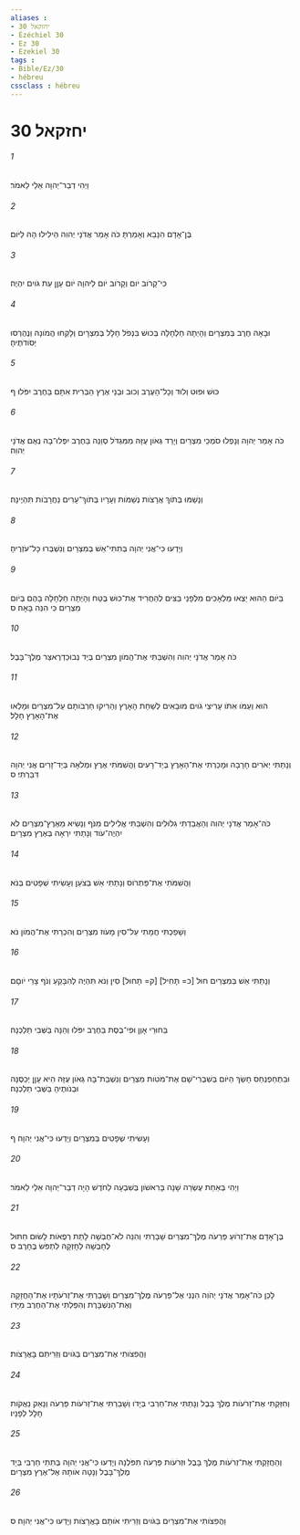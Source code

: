 ```yaml
---
aliases : 
- יחזקאל 30
- Ézéchiel 30
- Ez 30
- Ezekiel 30
tags : 
- Bible/Ez/30
- hébreu
cssclass : hébreu
---
```


# יחזקאל 30

###### 1
וַיְהִי דְבַר־יְהוָה אֵלַי לֵאמֹר׃
###### 2
בֶּן־אָדָם הִנָּבֵא וְאָמַרְתָּ כֹּה אָמַר אֲדֹנָי יְהוִה הֵילִילוּ הָהּ לַיֹּום׃
###### 3
כִּי־קָרֹוב יֹום וְקָרֹוב יֹום לַיהוָה יֹום עָןָן עֵת גֹּויִם יִהְיֶה׃
###### 4
וּבָאָה חֶרֶב בְּמִצְרַיִם וְהָיְתָה חַלְחָלָה בְּכוּשׁ בִּנְפֹל חָלָל בְּמִצְרָיִם וְלָקְחוּ הֲמֹונָהּ וְנֶהֶרְסוּ יְסֹודֹתֶיהָ׃
###### 5
כּוּשׁ וּפוּט וְלוּד וְכָל־הָעֶרֶב וְכוּב וּבְנֵי אֶרֶץ הַבְּרִית אִתָּם בַּחֶרֶב יִפֹּלוּ׃ ף
###### 6
כֹּה אָמַר יְהוָה וְנָפְלוּ סֹמְכֵי מִצְרַיִם וְיָרַד גְּאֹון עֻזָּהּ מִמִּגְדֹּל סְוֵנֵה בַּחֶרֶב יִפְּלוּ־בָהּ נְאֻם אֲדֹנָי יְהוִה׃
###### 7
וְנָשַׁמּוּ בְּתֹוךְ אֲרָצֹות נְשַׁמֹּות וְעָרָיו בְּתֹוךְ־עָרִים נַחֲרָבֹות תִּהְיֶינָה׃
###### 8
וְיָדְעוּ כִּי־אֲנִי יְהוָה בְּתִתִּי־אֵשׁ בְּמִצְרַיִם וְנִשְׁבְּרוּ כָּל־עֹזְרֶיהָ׃
###### 9
בַּיֹּום הַהוּא יֵצְאוּ מַלְאָכִים מִלְּפָנַי בַּצִּים לְהַחֲרִיד אֶת־כּוּשׁ בֶּטַח וְהָיְתָה חַלְחָלָה בָהֶם בְּיֹום מִצְרַיִם כִּי הִנֵּה בָּאָה׃ ס
###### 10
כֹּה אָמַר אֲדֹנָי יְהוִה וְהִשְׁבַּתִּי אֶת־הֲמֹון מִצְרַיִם בְּיַד נְבוּכַדְרֶאצַּר מֶלֶךְ־בָּבֶל׃
###### 11
הוּא וְעַמֹּו אִתֹּו עָרִיצֵי גֹויִם מוּבָאִים לְשַׁחֵת הָאָרֶץ וְהֵרִיקוּ חַרְבֹותָם עַל־מִצְרַיִם וּמָלְאוּ אֶת־הָאָרֶץ חָלָל׃
###### 12
וְנָתַתִּי יְאֹרִים חָרָבָה וּמָכַרְתִּי אֶת־הָאָרֶץ בְּיַד־רָעִים וַהֲשִׁמֹּתִי אֶרֶץ וּמְלֹאָהּ בְּיַד־זָרִים אֲנִי יְהוָה דִּבַּרְתִּי׃ ס
###### 13
כֹּה־אָמַר אֲדֹנָי יְהוִה וְהַאֲבַדְתִּי גִלּוּלִים וְהִשְׁבַּתִּי אֱלִילִים מִנֹּף וְנָשִׂיא מֵאֶרֶץ־מִצְרַיִם לֹא יִהְיֶה־עֹוד וְנָתַתִּי יִרְאָה בְּאֶרֶץ מִצְרָיִם׃
###### 14
וַהֲשִׁמֹּתִי אֶת־פַּתְרֹוס וְנָתַתִּי אֵשׁ בְּצֹעַן וְעָשִׂיתִי שְׁפָטִים בְּנֹא׃
###### 15
וְשָׁפַכְתִּי חֲמָתִי עַל־סִין מָעֹוז מִצְרָיִם וְהִכְרַתִּי אֶת־הֲמֹון נֹא׃
###### 16
וְנָתַתִּי אֵשׁ בְּמִצְרַיִם חוּל [כ= תָּחִיל] [ק= תָּחוּל] סִין וְנֹא תִּהְיֶה לְהִבָּקֵעַ וְנֹף צָרֵי יֹוםָם׃
###### 17
בַּחוּרֵי אָוֶן וּפִי־בֶסֶת בַּחֶרֶב יִפֹּלוּ וְהֵנָּה בַּשְּׁבִי תֵלַכְנָה׃
###### 18
וּבִתְחַפְנְחֵס חָשַׂךְ הַיֹּום בְּשִׁבְרִי־שָׁם אֶת־מֹטֹות מִצְרַיִם וְנִשְׁבַּת־בָּהּ גְּאֹון עֻזָּהּ הִיא עָןָן יְכַסֶּנָּה וּבְנֹותֶיהָ בַּשְּׁבִי תֵלַכְנָה׃
###### 19
וְעָשִׂיתִי שְׁפָטִים בְּמִצְרָיִם וְיָדְעוּ כִּי־אֲנִי יְהוָה׃ ף
###### 20
וַיְהִי בְּאַחַת עֶשְׂרֵה שָׁנָה בָּרִאשֹׁון בְּשִׁבְעָה לַחֹדֶשׁ הָיָה דְבַר־יְהוָה אֵלַי לֵאמֹר׃
###### 21
בֶּן־אָדָם אֶת־זְרֹועַ פַּרְעֹה מֶלֶךְ־מִצְרַיִם שָׁבָרְתִּי וְהִנֵּה לֹא־חֻבְּשָׁה לָתֵת רְפֻאֹות לָשׂוּם חִתּוּל לְחָבְשָׁהּ לְחָזְקָהּ לִתְפֹּשׂ בֶּחָרֶב׃ ס
###### 22
לָכֵן כֹּה־אָמַר אֲדֹנָי יְהֹוִה הִנְנִי אֶל־פַּרְעֹה מֶלֶךְ־מִצְרַיִם וְשָׁבַרְתִּי אֶת־זְרֹעֹתָיו אֶת־הַחֲזָקָה וְאֶת־הַנִּשְׁבָּרֶת וְהִפַּלְתִּי אֶת־הַחֶרֶב מִיָּדֹו׃
###### 23
וַהֲפִצֹותִי אֶת־מִצְרַיִם בַּגֹּויִם וְזֵרִיתִם בָּאֲרָצֹות׃
###### 24
וְחִזַּקְתִּי אֶת־זְרֹעֹות מֶלֶךְ בָּבֶל וְנָתַתִּי אֶת־חַרְבִּי בְּיָדֹו וְשָׁבַרְתִּי אֶת־זְרֹעֹות פַּרְעֹה וְנָאַק נַאֲקֹות חָלָל לְפָנָיו׃
###### 25
וְהַחֲזַקְתִּי אֶת־זְרֹעֹות מֶלֶךְ בָּבֶל וּזְרֹעֹות פַּרְעֹה תִּפֹּלְנָה וְיָדְעוּ כִּי־אֲנִי יְהוָה בְּתִתִּי חַרְבִּי בְּיַד מֶלֶךְ־בָּבֶל וְנָטָה אֹותָהּ אֶל־אֶרֶץ מִצְרָיִם׃
###### 26
וַהֲפִצֹותִי אֶת־מִצְרַיִם בַּגֹּויִם וְזֵרִיתִי אֹותָם בָּאֲרָצֹות וְיָדְעוּ כִּי־אֲנִי יְהוָה׃ ס
